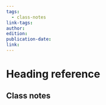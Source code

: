 ```yaml
---
tags:
  - class-notes
link-tags: 
author: 
edition: 
publication-date: 
link:
---
```

# Heading reference
## Class notes







